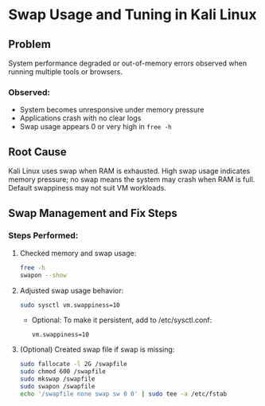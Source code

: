 # Swap Usage and Tuning in Kali Linux

## Problem
System performance degraded or out-of-memory errors observed when running multiple tools or browsers.

### Observed:
- System becomes unresponsive under memory pressure
- Applications crash with no clear logs
- Swap usage appears 0 or very high in `free -h`

## Root Cause
Kali Linux uses swap when RAM is exhausted. High swap usage indicates memory pressure; no swap means the system may crash when RAM is full. Default swappiness may not suit VM workloads.

## Swap Management and Fix Steps

### Steps Performed:
1. Checked memory and swap usage:
   ```bash
   free -h
   swapon --show
   ```

2. Adjusted swap usage behavior:
   ```bash
   sudo sysctl vm.swappiness=10
   ```
   - Optional: To make it persistent, add to /etc/sysctl.conf:
     ```
     vm.swappiness=10
     ```

3. (Optional) Created swap file if swap is missing:
   ```bash
   sudo fallocate -l 2G /swapfile
   sudo chmod 600 /swapfile
   sudo mkswap /swapfile
   sudo swapon /swapfile
   echo '/swapfile none swap sw 0 0' | sudo tee -a /etc/fstab
   ```
